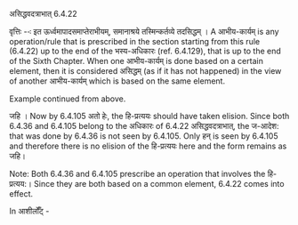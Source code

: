 

 असिद्धवदत्राभात्‌ 6.4.22 


वृत्तिः --ः इत ऊर्ध्वमापादसमाप्‍तेराभीयम्, समानाश्रये तस्‍मिन्‍कर्तव्‍ये तदसिद्धम् । A आभीय-कार्यम् is any operation/rule that is prescribed in the section starting from this rule (6.4.22) up to the end of the भस्य-अधिकारः (ref. 6.4.129), that is up to the end of the Sixth Chapter. When one आभीय-कार्यम् is done based on a certain element, then it is considered असिद्धम् (as if it has not happened) in the view of another आभीय-कार्यम् which is based on the same element. 


Example continued from above. 


जहि । Now by 6.4.105 अतो हेः, the हि-प्रत्ययः should have taken elision. Since both 6.4.36 and 6.4.105 belong to the अधिकारः of 6.4.22 असिद्धवदत्राभात्‌, the ज-आदेश: that was done by 6.4.36 is not seen by 6.4.105. Only हन् is seen by 6.4.105 and therefore there is no elision of the हि-प्रत्ययः here and the form remains as जहि। 

Note: Both 6.4.36 and 6.4.105 prescribe an operation that involves the हि-प्रत्यय:। Since they are both based on a common element, 6.4.22 comes into effect. 


In आशीर्लोँट् - 

